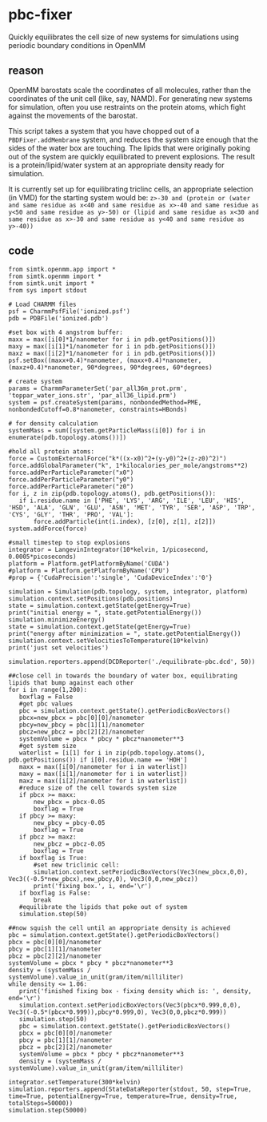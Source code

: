 # pbc-fixer
Quickly equilibrates the cell size of new systems for simulations using periodic boundary conditions in OpenMM

## reason
OpenMM barostats scale the coordinates of all molecules, rather than the coordinates of the unit cell (like, say, NAMD). For generating new systems for simulation, often you use restraints on the protein atoms, which fight against the movements of the barostat.

This script takes a system that you have chopped out of a `PBDFixer.addMembrane` system, and reduces the system size enough that the sides of the water box are touching. The lipids that were originally poking out of the system are quickly equilibrated to prevent explosions. The result is a protein/lipid/water system at an appropriate density ready for simulation.  

It is currently set up for equilibrating triclinc cells, an appropriate selection (in VMD) for the starting system would be:
 `z>-30 and (protein or (water and same residue as x<40 and same residue as x>-40 and same residue as y<50 and same residue as y>-50) or (lipid and same residue as x<30 and same residue as x>-30 and same residue as y<40 and same residue as y>-40))`
 
## code 
 ```
 from simtk.openmm.app import *
from simtk.openmm import *
from simtk.unit import *
from sys import stdout

# Load CHARMM files
psf = CharmmPsfFile('ionized.psf')
pdb = PDBFile('ionized.pdb')

#set box with 4 angstrom buffer:
maxx = max([i[0]*1/nanometer for i in pdb.getPositions()])
maxy = max([i[1]*1/nanometer for i in pdb.getPositions()])
maxz = max([i[2]*1/nanometer for i in pdb.getPositions()])
psf.setBox((maxx+0.4)*nanometer, (maxx+0.4)*nanometer, (maxz+0.4)*nanometer, 90*degrees, 90*degrees, 60*degrees)

# create system
params = CharmmParameterSet('par_all36m_prot.prm', 'toppar_water_ions.str', 'par_all36_lipid.prm')
system = psf.createSystem(params, nonbondedMethod=PME, nonbondedCutoff=0.8*nanometer, constraints=HBonds)

# for density calculation
systemMass = sum([system.getParticleMass(i[0]) for i in enumerate(pdb.topology.atoms())])

#hold all protein atoms:
force = CustomExternalForce("k*((x-x0)^2+(y-y0)^2+(z-z0)^2)")
force.addGlobalParameter("k", 1*kilocalories_per_mole/angstroms**2)
force.addPerParticleParameter("x0")
force.addPerParticleParameter("y0")
force.addPerParticleParameter("z0")
for i, z in zip(pdb.topology.atoms(), pdb.getPositions()):
    if i.residue.name in ['PHE', 'LYS', 'ARG', 'ILE', 'LEU', 'HIS', 'HSD', 'ALA', 'GLN', 'GLU', 'ASN', 'MET', 'TYR', 'SER', 'ASP', 'TRP', 'CYS', 'GLY', 'THR', 'PRO', 'VAL']:
        force.addParticle(int(i.index), [z[0], z[1], z[2]])
system.addForce(force)

#small timestep to stop explosions
integrator = LangevinIntegrator(10*kelvin, 1/picosecond, 0.0005*picoseconds)
platform = Platform.getPlatformByName('CUDA')
#platform = Platform.getPlatformByName('CPU')
#prop = {'CudaPrecision':'single', 'CudaDeviceIndex':'0'}

simulation = Simulation(pdb.topology, system, integrator, platform)
simulation.context.setPositions(pdb.positions)
state = simulation.context.getState(getEnergy=True)
print("initial energy = ", state.getPotentialEnergy())
simulation.minimizeEnergy()
state = simulation.context.getState(getEnergy=True)
print("energy after minimization = ", state.getPotentialEnergy())
simulation.context.setVelocitiesToTemperature(10*kelvin)
print('just set velocities')

simulation.reporters.append(DCDReporter('./equilibrate-pbc.dcd', 50))

##close cell in towards the boundary of water box, equilibrating lipids that bump against each other
for i in range(1,200):
    boxflag = False
    #get pbc values
    pbc = simulation.context.getState().getPeriodicBoxVectors()
    pbcx=new_pbcx = pbc[0][0]/nanometer
    pbcy=new_pbcy = pbc[1][1]/nanometer
    pbcz=new_pbcz = pbc[2][2]/nanometer
    systemVolume = pbcx * pbcy * pbcz*nanometer**3
    #get system size
    waterlist = [i[1] for i in zip(pdb.topology.atoms(), pdb.getPositions()) if i[0].residue.name == 'HOH']
    maxx = max([i[0]/nanometer for i in waterlist])
    maxy = max([i[1]/nanometer for i in waterlist])
    maxz = max([i[2]/nanometer for i in waterlist])
    #reduce size of the cell towards system size
    if pbcx >= maxx:
        new_pbcx = pbcx-0.05
        boxflag = True
    if pbcy >= maxy:
        new_pbcy = pbcy-0.05
        boxflag = True
    if pbcz >= maxz:
        new_pbcz = pbcz-0.05
        boxflag = True
    if boxflag is True:
        #set new triclinic cell:
        simulation.context.setPeriodicBoxVectors(Vec3(new_pbcx,0,0), Vec3((-0.5*new_pbcx),new_pbcy,0), Vec3(0,0,new_pbcz))
        print('fixing box.', i, end='\r')
    if boxflag is False:
        break
    #equilibrate the lipids that poke out of system
    simulation.step(50)

##now squish the cell until an appropriate density is achieved
pbc = simulation.context.getState().getPeriodicBoxVectors()
pbcx = pbc[0][0]/nanometer
pbcy = pbc[1][1]/nanometer
pbcz = pbc[2][2]/nanometer
systemVolume = pbcx * pbcy * pbcz*nanometer**3
density = (systemMass / systemVolume).value_in_unit(gram/item/milliliter)
while density <= 1.06:
    print('finished fixing box - fixing density which is: ', density, end='\r')
    simulation.context.setPeriodicBoxVectors(Vec3(pbcx*0.999,0,0), Vec3((-0.5*(pbcx*0.999)),pbcy*0.999,0), Vec3(0,0,pbcz*0.999))
    simulation.step(50)
    pbc = simulation.context.getState().getPeriodicBoxVectors()
    pbcx = pbc[0][0]/nanometer
    pbcy = pbc[1][1]/nanometer
    pbcz = pbc[2][2]/nanometer
    systemVolume = pbcx * pbcy * pbcz*nanometer**3
    density = (systemMass / systemVolume).value_in_unit(gram/item/milliliter)

integrator.setTemperature(300*kelvin)
simulation.reporters.append(StateDataReporter(stdout, 50, step=True, time=True, potentialEnergy=True, temperature=True, density=True, totalSteps=50000))
simulation.step(50000)
```

